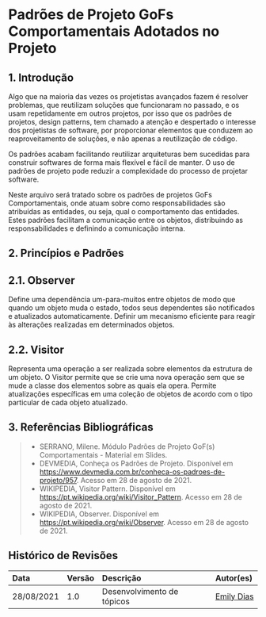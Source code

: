 # Padrões de Projeto GoFs Comportamentais Adotados no Projeto

## 1. Introdução

Algo que na maioria das vezes os projetistas avançados fazem é resolver problemas, que reutilizam soluções que funcionaram no passado, e os usam repetidamente em outros projetos, por isso que os padrões de projetos, design patterns, tem chamado a atenção e despertado o interesse dos projetistas de software, por proporcionar elementos que conduzem ao reaproveitamento de soluções, e não apenas a reutilização de código.

Os padrões acabam facilitando reutilizar arquiteturas bem sucedidas para construir softwares de forma mais flexível e fácil de manter. O uso de padrões de projeto pode reduzir a complexidade do processo de projetar software.

Neste arquivo será tratado sobre os padrões de projetos GoFs Comportamentais, onde atuam sobre como responsabilidades são atribuídas as entidades, ou seja, qual o comportamento das entidades. Estes padrões facilitam a comunicação entre os objetos, distribuindo as responsabilidades e definindo a comunicação interna.

## 2. Princípios e Padrões

## 2.1. Observer

Define uma dependência um-para-muitos entre objetos de modo que quando um objeto muda o estado, todos seus dependentes são notificados e atualizados automaticamente. Definir um mecanismo eficiente para reagir às alterações realizadas em determinados objetos.

## 2.2. Visitor

Representa uma operação a ser realizada sobre elementos da estrutura de um objeto. O Visitor permite que se crie uma nova operação sem que se mude a classe dos elementos sobre as quais ela opera. Permite atualizações específicas em uma coleção de objetos de acordo com o tipo particular de cada objeto atualizado.

## 3. Referências Bibliográficas

> - SERRANO, Milene. Módulo Padrões de Projeto GoF(s) Comportamentais - Material em Slides.
> - DEVMEDIA, Conheça os Padrões de Projeto. Disponível em <https://www.devmedia.com.br/conheca-os-padroes-de-projeto/957>. Acesso em 28 de agosto de 2021.
> - WIKIPEDIA, Visitor Pattern. Disponível em <https://pt.wikipedia.org/wiki/Visitor_Pattern>. Acesso em 28 de agosto de 2021.
> - WIKIPEDIA, Observer. Disponível em <https://pt.wikipedia.org/wiki/Observer>. Acesso em 28 de agosto de 2021.

## Histórico de Revisões

| Data       | Versão | Descrição                  | Autor(es)                                 |
| :--------- | :----- | :------------------------- | :---------------------------------------- |
| 28/08/2021 | 1.0    | Desenvolvimento de tópicos | [Emily Dias](https://github.com/emysdias) |
